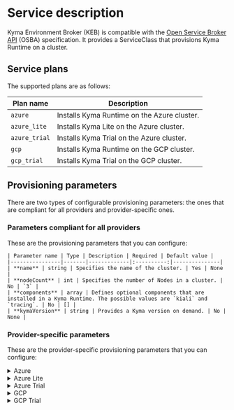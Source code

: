 # Service description

Kyma Environment Broker (KEB) is compatible with the [Open Service Broker API](https://www.openservicebrokerapi.org/) (OSBA) specification. It provides a ServiceClass that provisions Kyma Runtime on a cluster.

## Service plans

The supported plans are as follows:

| Plan name | Description |
|-----------|-------------|
| `azure` | Installs Kyma Runtime on the Azure cluster. |
| `azure_lite` | Installs Kyma Lite on the Azure cluster. |
| `azure_trial` | Installs Kyma Trial on the Azure cluster. |
| `gcp` | Installs Kyma Runtime on the GCP cluster. |
| `gcp_trial` | Installs Kyma Trial on the GCP cluster. |

## Provisioning parameters

There are two types of configurable provisioning parameters: the ones that are compliant for all providers and provider-specific ones.

### Parameters compliant for all providers

These are the provisioning parameters that you can configure:


    | Parameter name | Type | Description | Required | Default value |
    |----------------|-------|-------------|:----------:|---------------|
    | **name** | string | Specifies the name of the cluster. | Yes | None |
    | **nodeCount** | int | Specifies the number of Nodes in a cluster. | No | `3` |
    | **components** | array | Defines optional components that are installed in a Kyma Runtime. The possible values are `kiali` and `tracing`. | No | [] |
    | **kymaVersion** | string | Provides a Kyma version on demand. | No | None |

### Provider-specific parameters

These are the provider-specific provisioning parameters that you can configure:


<div tabs name="plans" group="plans">
  <details>
    <summary label="plan">
    Azure
    </summary>
     
| Parameter name | Type | Description | Required | Default value |
| ---------------|-------|-------------|:----------:|---------------|
| machineType | string | Specifies the provider-specific virtual machine type. | No | `Standard_D8_v3` |
| volumeSizeGb | int | Specifies the size of the root volume. | No | `50` |
| region | string | Defines the cluster region. | No | `westeurope` |
| zones | string | Defines the list of zones in which the Runtime Provisioner creates the cluster. | No | `["1", "2", "3"]` |
| autoScalerMin | int | Specifies the minimum number of virtual machines to create. | No | `3` |
| autoScalerMax | int | Specifies the maximum number of virtual machines to create. | No | `10` |
| maxSurge | int | Specifies the maximum number of virtual machines that are created during an update. | No | `4` |
| maxUnavailable | int | Specifies the maximum number of VMs that can be unavailable during an update. | No | `1` |
| providerSpecificConfig.AzureConfig.VnetCidr | string | Provides configuration variables specific for Azure. | No | `10.250.0.0/19` |

  </details>
  <details>
    <summary label="plan">
    Azure Lite
    </summary>
    
| Parameter Name | Type | Description | Required | Default value |
| ---------------|-------|-------------|:----------:|---------------|
| machineType | string | Specifies the provider-specific virtual machine type. | No | `Standard_D4_v3` |
| volumeSizeGb | int | Specifies the size of the root volume. | No | `50` |
| region | string | Defines the cluster region. | No | `westeurope` |
| zones | string | Defines the list of zones in which the Runtime Provisioner creates the cluster. | No | `["1", "2", "3"]` |
| autoScalerMin | int | Specifies the minimum number of virtual machines to create. | No | `3` |
| autoScalerMax | int | Specifies the maximum number of virtual machines to create. | No | `4` |
| maxSurge | int | Specifies the maximum number of virtual machines that are created during an update. | No | `4` |
| maxUnavailable | int | Specifies the maximum number of VMs that can be unavailable during an update. | No | `1` |
| providerSpecificConfig.AzureConfig.VnetCidr | string | Provides configuration variables specific for Azure. | No | `10.250.0.0/19` |
     
  </details>
  <details>
    <summary label="plan">
    Azure Trial
    </summary>
    
| Parameter Name | Type | Description | Required | Default value |
| ---------------|-------|-------------|:----------:|---------------|
| machineType | string | Specifies the provider-specific virtual machine type. | No | `Standard_D4_v3` |
| volumeSizeGb | int | Specifies the size of the root volume. | No | `50` |
| region | string | Defines the cluster region. | No | `westeurope` |
| zones | string | Defines the list of zones in which the Runtime Provisioner creates the cluster. | No | `["1", "2", "3"]` |
| autoScalerMin | int | Specifies the minimum number of virtual machines to create. | No | `3` |
| autoScalerMax | int | Specifies the maximum number of virtual machines to create. | No | `3` |
| maxSurge | int | Specifies the maximum number of virtual machines that are created during an update. | No | `1` |
| maxUnavailable | int | Specifies the maximum number of VMs that can be unavailable during an update. | No | `1` |
| providerSpecificConfig.AzureConfig.VnetCidr | string | Provides configuration variables specific for Azure. | No | `10.250.0.0/19` |
     
  </details>
  <details>
    <summary label="plan">
    GCP
    </summary>
    
| Parameter Name | Type | Description | Required | Default value |
| ---------------|-------|-------------|:----------:|---------------|
| machineType | string | Specifies the provider-specific virtual machine type. | No | `n1-standard-4` |
| volumeSizeGb | int | Specifies the size of the root volume. | No | `30` |
| region | string | Defines the cluster region. | No | `europe-west4` |
| zones | string | Defines the list of zones in which the Runtime Provisioner creates the cluster. | No | `["a", "b", "c"]` |
| autoScalerMin | int | Specifies the minimum number of virtual machines to create. | No | `3` |
| autoScalerMax | int | Specifies the maximum number of virtual machines to create. | No | `4` |
| maxSurge | int | Specifies the maximum number of virtual machines that are created during an update. | No | `4` |
| maxUnavailable | int | Specifies the maximum number of VMs that can be unavailable during an update. | No | `1` |
     
  </details>
  <details>
    <summary label="plan">
    GCP Trial
    </summary>
    
| Parameter Name | Type  | Description |  Required  | Default value |
| ---------------|-------|-------------|:----------:|---------------|
| machineType    | string | Specifies the provider-specific virtual machine type. | No | `n1-standard-4` |
| volumeSizeGb | int | Specifies the size of the root volume. | No | `30` |
| region         | string | Defines the cluster region. | No | `europe-west4` |
| zones          | string | Defines the list of zones in which the Runtime Provisioner creates the cluster. | No | `["a", "b", "c"]` |
| autoScalerMin  | int    | Specifies the minimum number of virtual machines to create. | No | `3` |
| autoScalerMax  | int    | Specifies the maximum number of virtual machines to create. | No | `3` |
| maxSurge       | int    | Specifies the maximum number of virtual machines that are created during an update. | No | `1` |
| maxUnavailable | int    | Specifies the maximum number of VMs that can be unavailable during an update. | No | `1` |
     
  </details>
</div>

